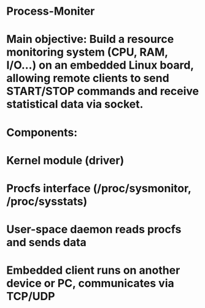 # Process-Moniter
# Main objective: Build a resource monitoring system (CPU, RAM, I/O…) on an embedded Linux board, allowing remote clients to send START/STOP commands and receive statistical data via socket.
# Components:
#  	Kernel module (driver)
#   Procfs interface (/proc/sysmonitor, /proc/sysstats)
#  	User-space daemon reads procfs and sends data
#  	Embedded client runs on another device or PC, communicates via TCP/UDP
